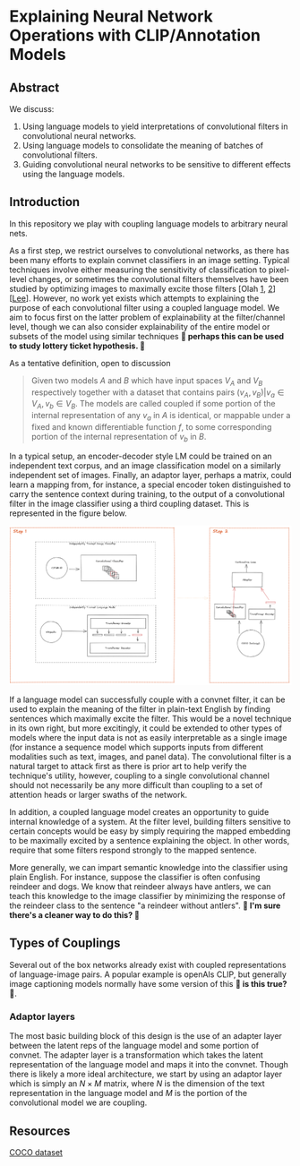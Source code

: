 # Explaining Neural Network Operations with CLIP/Annotation Models

## Abstract

We discuss:

1. Using language models to yield interpretations of convolutional filters in convolutional neural networks.
2. Using language models to consolidate the meaning of batches of convolutional filters.
3. Guiding convolutional neural networks to be sensitive to different effects using the language models.

## Introduction

In this repository we play with coupling language models to arbitrary neural nets. 

As a first step, we restrict ourselves to convolutional networks, as there has been many efforts to explain convnet classifiers in an image setting. Typical techniques involve either measuring the sensitivity of classification to pixel-level changes, or sometimes the convolutional filters themselves have been studied by optimizing images to maximally excite those filters \[Olah [1](https://ai.googleblog.com/2015/06/inceptionism-going-deeper-into-neural.html), [2](https://distill.pub/2017/feature-visualization/)\] \[[Lee](http://web.eecs.umich.edu/~honglak/icml09-ConvolutionalDeepBeliefNetworks.pdf)]. However, no work yet exists which attempts to explaining the purpose of each convolutional filter using a coupled language model. We aim to focus first on the latter problem of explainability at the filter/channel level, though we can also consider explainability of the entire model or subsets of the model using similar techniques **🧐 perhaps this can be used to study lottery ticket hypothesis. 🧐**

As a tentative definition, open to discussion

 > Given two models $A$ and $B$ which have input spaces $V_A$ and $V_B$ respectively together with a dataset that contains pairs $(v_A, v_B) \vert v_a \in V_A, v_b \in V_B$. The models are called coupled if some portion of the internal representation of any $v_a$ in $A$ is identical, or mappable under a fixed and known differentiable function $f$, to some corresponding portion of the internal representation of $v_b$ in $B$.
 
In a typical setup, an encoder-decoder style LM could be trained on an independent text corpus, and an image classification model on a similarly independent set of images. Finally, an adaptor layer, perhaps a matrix, could learn a mapping from, for instance, a special encoder token distinguished to carry the sentence context during training, to the output of a convolutional filter in the image classifier using a third coupling dataset. This is represented in the figure below.

![image info](./fig1.PNG)

If a language model can successfully couple with a convnet filter, it can be used to explain the meaning of the filter in plain-text English by finding sentences which maximally excite the filter. This would be a novel technique in its own right, but more excitingly, it could be extended to other types of models where the input data is not as easily interpretable as a single image (for instance a sequence model which supports inputs from different modalities such as text, images, and panel data). The convolutional filter is a natural target to attack first as there is prior art to help verify the technique's utility, however, coupling to a single convolutional channel should not necessarily be any more difficult than coupling to a set of attention heads or larger swaths of the network.

In addition, a coupled language model creates an opportunity to guide internal knowledge of a system. At the filter level, building filters sensitive to certain concepts would be easy by simply requiring the mapped embedding to be maximally excited by a sentence explaining the object. In other words, require that some filters respond strongly to the mapped sentence.

More generally, we can impart semantic knowledge into the classifier using plain English. For instance, suppose the classifier is often confusing reindeer and dogs. We know that reindeer always have antlers, we can teach this knowledge to the image classifier by minimizing the response of the reindeer class to the sentence "a reindeer without antlers".  **🧐 I'm sure there's a cleaner way to do this? 🧐** 


## Types of Couplings
Several out of the box networks already exist with coupled representations of language-image pairs. A popular example is openAIs CLIP, but generally image captioning models normally have some version of this **🧐 is this true? 🧐**.

### Adaptor layers

The most basic building block of this design is the use of an adapter layer between the latent reps of the language model and some portion of convnet. The adapter layer is a transformation which takes the latent representation of the language model and maps it into the convnet. Though there is likely a more ideal architecture, we start by using an adaptor layer which is simply an $N \times M$ matrix, where $N$ is the dimension of the text representation in the language model and $M$ is the portion of the convolutional model we are coupling.

## Resources
[COCO dataset](https://cocodataset.org/#home) 